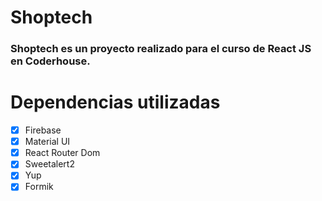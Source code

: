 # Shoptech

### Shoptech es un proyecto realizado para el curso de React JS en Coderhouse.

# Dependencias utilizadas

- [x] Firebase
- [x] Material UI
- [x] React Router Dom
- [x] Sweetalert2
- [x] Yup
- [x] Formik
